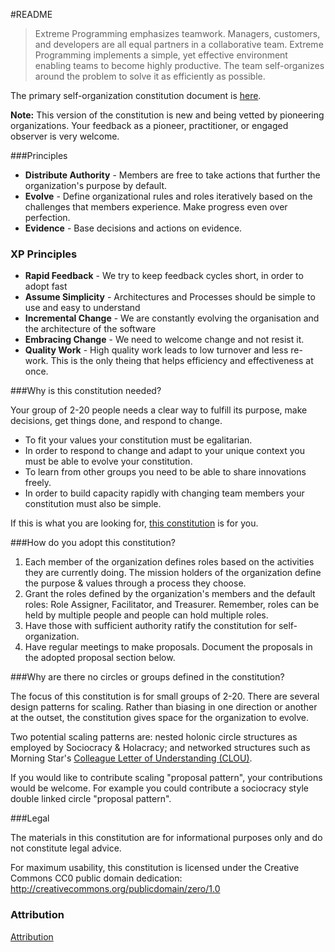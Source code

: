 #README

> Extreme Programming emphasizes teamwork. Managers, customers, and developers are all equal partners in a collaborative team. Extreme Programming implements a simple, yet effective environment enabling teams to become highly productive. The team self-organizes around the problem to solve it as efficiently as possible. 



The primary self-organization constitution document is [here](CONSTITUTION.md).

**Note:** This version of the constitution is new and being vetted by pioneering organizations. Your feedback as a pioneer, practitioner, or engaged observer is very welcome.

###Principles

* **Distribute Authority** - Members are free to take actions that further the organization's purpose by default.
* **Evolve** - Define organizational rules and roles iteratively based on the challenges that members experience. Make progress even over perfection.
* **Evidence** - Base decisions and actions on evidence.

### XP Principles

* **Rapid Feedback** - We try to keep feedback cycles short, in order to adopt fast
* **Assume Simplicity** - Architectures and Processes should be simple to use and easy to understand
* **Incremental Change** - We are constantly evolving the organisation and the architecture of the software
* **Embracing Change** - We need to welcome change and not resist it. 
* **Quality Work** - High quality work leads to low turnover and less re-work. This is the only theing that helps efficiency and effectiveness at once. 

###Why is this constitution needed?

Your group of 2-20 people needs a clear way to fulfill its purpose, make decisions, get things done, and respond to change.
* To fit your values your constitution must be egalitarian.
* In order to respond to change and adapt to your unique context you must be able to evolve your constitution.
* To learn from other groups you need to be able to share innovations freely.
* In order to build capacity rapidly with changing team members your constitution must also be simple.

If this is what you are looking for, [this constitution](CONSTITUTION.md) is for you.

###How do you adopt this constitution?

1. Each member of the organization defines roles based on the activities they are currently doing. The mission holders of the organization define the purpose & values through a process they choose.
2. Grant the roles defined by the organization's members and the default roles: Role Assigner, Facilitator, and Treasurer. Remember, roles can be held by multiple people and people can hold multiple roles.
3. Have those with sufficient authority ratify the constitution for self-organization.
4. Have regular meetings to make proposals. Document the proposals in the adopted proposal section below.

###Why are there no circles or groups defined in the constitution?

The focus of this constitution is for small groups of 2-20. There are several design patterns for scaling. Rather than biasing in one direction or another at the outset, the constitution gives space for the organization to evolve.

Two potential scaling patterns are: nested holonic circle structures as employed by Sociocracy & Holacracy; and networked structures such as Morning Star's [Colleague Letter of Understanding (CLOU)](http://www.managementexchange.com/story/colleague-letter-understanding-replacing-jobs-commitments).

If you would like to contribute scaling "proposal pattern", your contributions would be welcome. For example you could contribute a sociocracy style double linked circle "proposal pattern".

###Legal

The materials in this constitution are for informational purposes only and do not constitute legal advice.

For maximum usability, this constitution is licensed under the Creative Commons CC0 public domain dedication:
http://creativecommons.org/publicdomain/zero/1.0

### Attribution

[Attribution](attribution.md)
